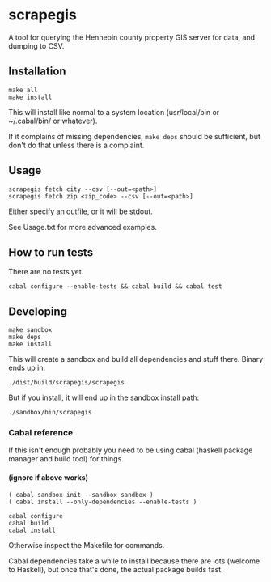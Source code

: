 # scrapegis

A tool for querying the Hennepin county property GIS server for data, and
dumping to CSV.

## Installation

    make all
    make install

This will install like normal to a system location (usr/local/bin or
~/.cabal/bin/ or whatever).

If it complains of missing dependencies, `make deps` should be sufficient, but
don't do that unless there is a complaint.

## Usage

    scrapegis fetch city --csv [--out=<path>]
    scrapegis fetch zip <zip_code> --csv [--out=<path>]

Either specify an outfile, or it will be stdout.

See Usage.txt for more advanced examples.

## How to run tests

There are no tests yet.

```
cabal configure --enable-tests && cabal build && cabal test
```

## Developing

    make sandbox
    make deps
    make install

This will create a sandbox and build all dependencies and stuff there. Binary ends up in:

    ./dist/build/scrapegis/scrapegis

But if you install, it will end up in the sandbox install path:

    ./sandbox/bin/scrapegis

### Cabal reference 

If this isn't enough probably you need to be using cabal (haskell package
manager and build tool) for things.

#### (ignore if above works)

    ( cabal sandbox init --sandbox sandbox )
    ( cabal install --only-dependencies --enable-tests )

    cabal configure
    cabal build
    cabal install

Otherwise inspect the Makefile for commands.

Cabal dependencies take a while to install because there are lots (welcome to
Haskell), but once that's done, the actual package builds fast.

